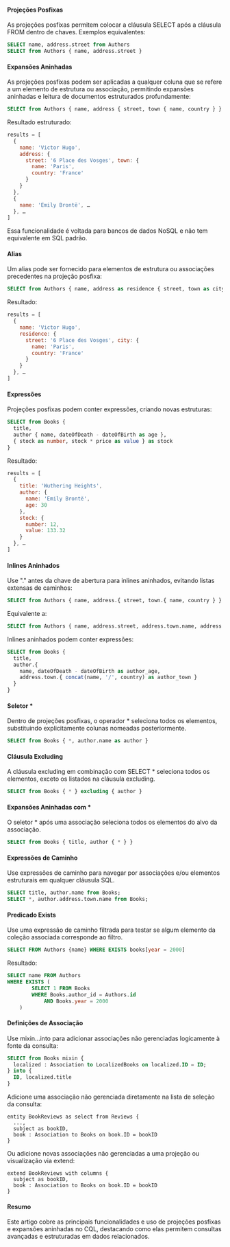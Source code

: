 #### Projeções Posfixas
As projeções posfixas permitem colocar a cláusula SELECT após a cláusula FROM dentro de chaves. Exemplos equivalentes:
```sql
SELECT name, address.street from Authors
SELECT from Authors { name, address.street }
```

#### Expansões Aninhadas
As projeções posfixas podem ser aplicadas a qualquer coluna que se refere a um elemento de estrutura ou associação, permitindo expansões aninhadas e leitura de documentos estruturados profundamente:
```sql
SELECT from Authors { name, address { street, town { name, country } } }
```

Resultado estruturado:
```js
results = [
  {
    name: 'Victor Hugo',
    address: {
      street: '6 Place des Vosges', town: {
        name: 'Paris',
        country: 'France'
      }
    }
  },
  {
    name: 'Emily Brontë', …
  }, …
]
```

Essa funcionalidade é voltada para bancos de dados NoSQL e não tem equivalente em SQL padrão.

#### Alias
Um alias pode ser fornecido para elementos de estrutura ou associações precedentes na projeção posfixa:
```sql
SELECT from Authors { name, address as residence { street, town as city { name, country } } }
```

Resultado:
```js
results = [
  {
    name: 'Victor Hugo',
    residence: {
      street: '6 Place des Vosges', city: {
        name: 'Paris',
        country: 'France'
      }
    }
  }, …
]
```

#### Expressões
Projeções posfixas podem conter expressões, criando novas estruturas:
```sql
SELECT from Books {
  title,
  author { name, dateOfDeath - dateOfBirth as age },
  { stock as number, stock * price as value } as stock
}
```

Resultado:
```js
results = [
  {
    title: 'Wuthering Heights',
    author: {
      name: 'Emily Brontë',
      age: 30
    },
    stock: {
      number: 12,
      value: 133.32
    }
  }, …
]
```

#### Inlines Aninhados
Use "." antes da chave de abertura para inlines aninhados, evitando listas extensas de caminhos:
```sql
SELECT from Authors { name, address.{ street, town.{ name, country } } }
```

Equivalente a:
```sql
SELECT from Authors { name, address.street, address.town.name, address.town.country }
```

Inlines aninhados podem conter expressões:
```sql
SELECT from Books {
  title,
  author.{
    name, dateOfDeath - dateOfBirth as author_age,
    address.town.{ concat(name, '/', country) as author_town }
  }
}
```

#### Seletor *
Dentro de projeções posfixas, o operador * seleciona todos os elementos, substituindo explicitamente colunas nomeadas posteriormente.
```sql
SELECT from Books { *, author.name as author }
```

#### Cláusula Excluding
A cláusula excluding em combinação com SELECT * seleciona todos os elementos, exceto os listados na cláusula excluding.
```sql
SELECT from Books { * } excluding { author }
```

#### Expansões Aninhadas com *
O seletor * após uma associação seleciona todos os elementos do alvo da associação.
```sql
SELECT from Books { title, author { * } }
```

#### Expressões de Caminho
Use expressões de caminho para navegar por associações e/ou elementos estruturais em qualquer cláusula SQL.
```sql
SELECT title, author.name from Books;
SELECT *, author.address.town.name from Books;
```

#### Predicado Exists
Use uma expressão de caminho filtrada para testar se algum elemento da coleção associada corresponde ao filtro.
```sql
SELECT FROM Authors {name} WHERE EXISTS books[year = 2000]
```

Resultado:
```sql
SELECT name FROM Authors
WHERE EXISTS (
        SELECT 1 FROM Books
        WHERE Books.author_id = Authors.id
            AND Books.year = 2000
    )
```

#### Definições de Associação

Use mixin...into para adicionar associações não gerenciadas logicamente à fonte da consulta:
```sql
SELECT from Books mixin {
  localized : Association to LocalizedBooks on localized.ID = ID;
} into {
  ID, localized.title
}
```

Adicione uma associação não gerenciada diretamente na lista de seleção da consulta:
```cds
entity BookReviews as select from Reviews {
  ...,
  subject as bookID,
  book : Association to Books on book.ID = bookID
}
```

Ou adicione novas associações não gerenciadas a uma projeção ou visualização via extend:
```cds
extend BookReviews with columns {
  subject as bookID,
  book : Association to Books on book.ID = bookID
}
```

#### Resumo
Este artigo cobre as principais funcionalidades e uso de projeções posfixas e expansões aninhadas no CQL, destacando como elas permitem consultas avançadas e estruturadas em dados relacionados.